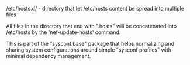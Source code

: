 /etc/hosts.d/ - directory that let /etc/hosts content be spread into multiple files

All files in the directory that end with ".hosts"
will be concatenated into /etc/hosts by the 'nef-update-hosts' command.


This is part of the "sysconf.base" package that helps normalizing and sharing
system configurations around simple "sysconf profiles" with minimal dependency management.
